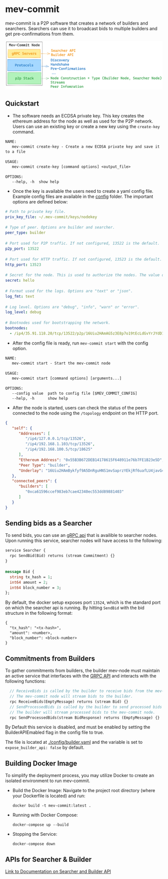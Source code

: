 # mev-commit
mev-commit is a P2P software that creates a network of builders and searchers. Searchers can use it to broadcast bids to multiple builders and get pre-confirmations from them.

![](node-architecture.png)

## Quickstart
- The software needs an ECDSA private key. This key creates the ethereum address for the node as well as used for the P2P network. Users can use an existing key or create a new key using the `create-key` command.
```
NAME:
   mev-commit create-key - Create a new ECDSA private key and save it to a file

USAGE:
   mev-commit create-key [command options] <output_file>

OPTIONS:
   --help, -h  show help
```

- Once the key is available the users need to create a yaml config file. Example config files are available in the [config](https://github.com/primevprotocol/mev-commit/tree/main/config) folder. The important options are defined below:
```yaml
# Path to private key file.
priv_key_file: ~/.mev-commit/keys/nodekey

# Type of peer. Options are builder and searcher.
peer_type: builder

# Port used for P2P traffic. If not configured, 13522 is the default.
p2p_port: 13522

# Port used for HTTP traffic. If not configured, 13523 is the default.
http_port: 13523

# Secret for the node. This is used to authorize the nodes. The value doesnt matter as long as it is sufficiently unique. It is signed using the private key.
secret: hello

# Format used for the logs. Options are "text" or "json".
log_fmt: text

# Log level. Options are "debug", "info", "warn" or "error".
log_level: debug

# Bootnodes used for bootstrapping the network.
bootnodes:
  - /ip4/35.91.118.20/tcp/13522/p2p/16Uiu2HAmAG5z3E8p7o19tEcLdGvYrJYdD1NabRDc6jmizDva5BL3
```

- After the config file is ready, run `mev-commit start` with the config option.
```
NAME:
   mev-commit start - Start the mev-commit node

USAGE:
   mev-commit start [command options] [arguments...]

OPTIONS:
   --config value  path to config file [$MEV_COMMIT_CONFIG]
   --help, -h      show help
```

- After the node is started, users can check the status of the peers connected to the node using the `/topology` endpoint on the HTTP port.
```json
{
   "self": {
      "Addresses": [
         "/ip4/127.0.0.1/tcp/13526",
         "/ip4/192.168.1.103/tcp/13526",
         "/ip4/192.168.100.5/tcp/18625"
      ],
      "Ethereum Address": "0x55B3B672DEB14178615F648911e76b7FE1B23e5D",
      "Peer Type": "builder",
      "Underlay": "16Uiu2HAmBykfyf9A5DnRguHNS1mvSaprzYEkjRf6uafLU4javG4L"
   },
   "connected_peers": {
      "builders": [
         "0xca61596ccef983eb7cae42340ec553dd89881403"
      ]
   }
}
```
## Sending bids as a Searcher
To send bids, you can use an [gRPC api](https://github.com/primevprotocol/mev-commit/blob/main/rpc/searcherapi/v1/searcherapi.proto) that is availible to searcher nodes. 
Upon running this service, searcher nodes will have access to the following:
```protobuf
service Searcher {
  rpc SendBid(Bid) returns (stream Commitment) {}
}

message Bid {
  string tx_hash = 1;
  int64 amount = 2;
  int64 block_number = 3;
};

```

By default, the docker setup exposes port `13524`, which is the standard port on which the searcher api is running. By hitting `SendBid` with the bid structure in the following format:
```
{
  "tx_hash": "<tx-hash>",
  "amount": <number>,
  "block_number": <block-number>
}
```


## Commitments from Builders
To gather commitments from builders, the builder mev-node must maintain an active service that interfaces with the [GRPC API](https://github.com/primevprotocol/mev-commit/blob/main/rpc/builderapi/v1/builderapi.proto) and interacts with the following functions:

```protobuf
  // ReceiveBids is called by the builder to receive bids from the mev-commit node.
  // The mev-commit node will stream bids to the builder.
  rpc ReceiveBids(EmptyMessage) returns (stream Bid) {}
  // SendProcessedBids is called by the builder to send processed bids to the mev-commit node.
  // The builder will stream processed bids to the mev-commit node.
  rpc SendProcessedBids(stream BidResponse) returns (EmptyMessage) {}

```

By Default this service is disabled, and must be enabled by setting the BuilderAPIEmabled flag in the config file to true.

The file is located at [./config/builder.yaml](./config/builder.yml) and the variable is set to `expose_builder_api: false` by default.

## Building Docker Image

To simplify the deployment process, you may utilize Docker to create an isolated environment to run mev-commit.

- Build the Docker Image:
  Navigate to the project root directory (where your Dockerfile is located) and run:
  
  ```
  docker build -t mev-commit:latest .
  ```
- Running with Docker Compose:
 
  ```
  docker-compose up --build
  ```

- Stopping the Service:

  ```
  docker-compose down
  ```

## APIs for Searcher & Builder
[Link to Documentation on Searcher and Builder API](./pkg/rpc/README.md)

